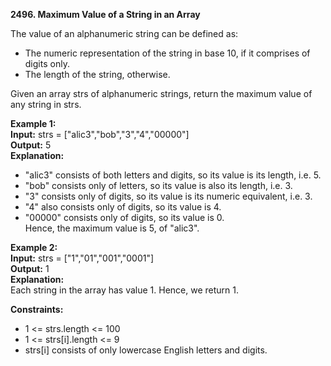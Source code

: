 **2496. Maximum Value of a String in an Array**

The value of an alphanumeric string can be defined as:  
- The numeric representation of the string in base 10, if it comprises of digits only.  
- The length of the string, otherwise.  

Given an array strs of alphanumeric strings, return the maximum value of any string in strs.  

**Example 1:**  
**Input:** strs = ["alic3","bob","3","4","00000"]  
**Output:** 5  
**Explanation:**  
- "alic3" consists of both letters and digits, so its value is its length, i.e. 5.  
- "bob" consists only of letters, so its value is also its length, i.e. 3.  
- "3" consists only of digits, so its value is its numeric equivalent, i.e. 3.  
- "4" also consists only of digits, so its value is 4.   
- "00000" consists only of digits, so its value is 0.  
  Hence, the maximum value is 5, of "alic3".  

**Example 2:**  
**Input:** strs = ["1","01","001","0001"]  
**Output:** 1  
**Explanation:**  
Each string in the array has value 1. Hence, we return 1.  

**Constraints:**
- 1 <= strs.length <= 100
- 1 <= strs[i].length <= 9
- strs[i] consists of only lowercase English letters and digits.